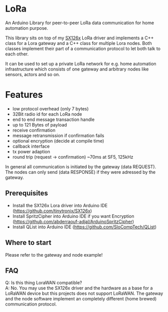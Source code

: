 # LoRa
An Arduino Library for peer-to-peer LoRa data communication for home automation purpose.

This library sits on top of my [SX126x](https://github.com/tinytronix/SX126x) LoRa driver and implements a C++ class for a Lora gateway and a C++ class for multiple Lora nodes. Both classes implement their part of a communication protocol to let both talk to each other. 

It can be used to set up a private LoRa network for e.g. home automation infrastructure which consists of one gateway and arbitrary nodes like sensors, actors and so on.

# Features
- low protocol overhead (only 7 bytes)
- 32Bit radio id for each LoRa node
- end to end message transaction handle
- up to 121 Bytes of payload
- receive confirmation
- message retransmission if confirmation fails
- optional encryption (decide at compile time)
- callback interface 
- tx power adaption
- round trip (request -> confirmation) ~70ms at SF5, 125kHz

In general all communication is initiated by the gateway (data REQUEST). The nodes can only send (data RESPONSE) if they
were adressed by the gateway. 

## Prerequisites
- Install the SX126x Lora driver into Arduino IDE (https://github.com/tinytronix/SX126x)
- Install SpritzCipher into Arduino IDE if you want Encryption (https://github.com/abderraouf-adjal/ArduinoSpritzCipher)
- Install QList into Arduino IDE (https://github.com/SloCompTech/QList)

## Where to start
Please refer to the gateway and node example!

## FAQ
Q: Is this thing LoraWAN compatible? <br>
A: No. You may use the SX126x driver and the hardware as a base for a LoRaWAN device but this projects does not support LoRaWAN.
The gateway and the node software implement an completely different (home brewed) communication protocol.<br>
